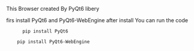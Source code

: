 
This Browser created By PyQt6 libery 

firs install PyQt6 and PyQt6-WebEngine 
after install You can run the code

          pip install PyQt6

        pip install PyQt6-WebEngine 
